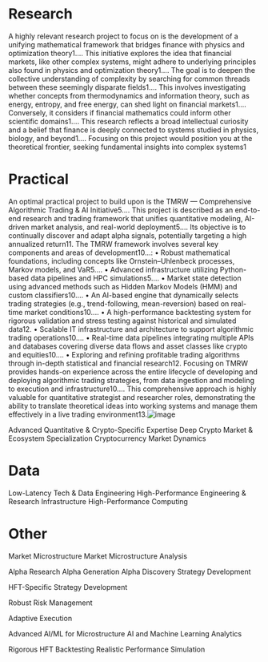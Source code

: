 # Research
A highly relevant research project to focus on is the development of a unifying mathematical framework that bridges finance with physics and optimization theory1.... This initiative explores the idea that financial markets, like other complex systems, might adhere to underlying principles also found in physics and optimization theory1....
The goal is to deepen the collective understanding of complexity by searching for common threads between these seemingly disparate fields1.... This involves investigating whether concepts from thermodynamics and information theory, such as energy, entropy, and free energy, can shed light on financial markets1.... Conversely, it considers if financial mathematics could inform other scientific domains1.... This research reflects a broad intellectual curiosity and a belief that finance is deeply connected to systems studied in physics, biology, and beyond1.... Focusing on this project would position you at the theoretical frontier, seeking fundamental insights into complex systems1

# Practical
An optimal practical project to build upon is the TMRW — Comprehensive Algorithmic Trading & AI Initiative5.... This project is described as an end-to-end research and trading framework that unifies quantitative modeling, AI-driven market analysis, and real-world deployment5.... Its objective is to continually discover and adapt alpha signals, potentially targeting a high annualized return11.
The TMRW framework involves several key components and areas of development10...:
•
Robust mathematical foundations, including concepts like Ornstein–Uhlenbeck processes, Markov models, and VaR5....
•
Advanced infrastructure utilizing Python-based data pipelines and HPC simulations5....
•
Market state detection using advanced methods such as Hidden Markov Models (HMM) and custom classifiers10....
•
An AI-based engine that dynamically selects trading strategies (e.g., trend-following, mean-reversion) based on real-time market conditions10....
•
A high-performance backtesting system for rigorous validation and stress testing against historical and simulated data12.
•
Scalable IT infrastructure and architecture to support algorithmic trading operations10....
•
Real-time data pipelines integrating multiple APIs and databases covering diverse data flows and asset classes like crypto and equities10....
•
Exploring and refining profitable trading algorithms through in-depth statistical and financial research12.
Focusing on TMRW provides hands-on experience across the entire lifecycle of developing and deploying algorithmic trading strategies, from data ingestion and modeling to execution and infrastructure10.... This comprehensive approach is highly valuable for quantitative strategist and researcher roles, demonstrating the ability to translate theoretical ideas into working systems and manage them effectively in a live trading environment13.![image](https://github.com/user-attachments/assets/a3544199-41b1-48a1-88a0-a33db78869bf)




Advanced Quantitative & Crypto-Specific Expertise
Deep Crypto Market & Ecosystem Specialization
Cryptocurrency Market Dynamics


# Data
Low-Latency Tech & Data Engineering
High-Performance Engineering & Research Infrastructure
High-Performance Computing

# Other
Market Microstructure
Market Microstructure Analysis

Alpha Research
Alpha Generation
Alpha Discovery
Strategy Development

HFT-Specific Strategy Development

Robust Risk Management

Adaptive Execution


Advanced AI/ML for Microstructure
AI and Machine Learning Analytics

Rigorous HFT Backtesting
Realistic Performance Simulation


